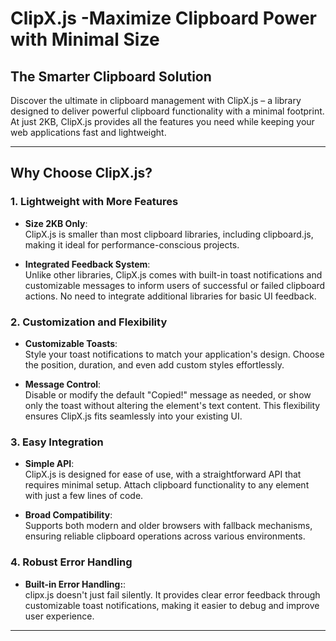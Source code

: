 # ClipX.js -Maximize Clipboard Power with Minimal Size

## The Smarter Clipboard Solution

Discover the ultimate in clipboard management with ClipX.js – a library designed to deliver powerful clipboard functionality with a minimal footprint. At just 2KB, ClipX.js provides all the features you need while keeping your web applications fast and lightweight.

---

## Why Choose ClipX.js?

### 1. Lightweight with More Features

- **Size 2KB Only**:  
  ClipX.js is smaller than most clipboard libraries, including clipboard.js, making it ideal for performance-conscious projects.

- **Integrated Feedback System**:  
  Unlike other libraries, ClipX.js comes with built-in toast notifications and customizable messages to inform users of successful or failed clipboard actions. No need to integrate additional libraries for basic UI feedback.

### 2. Customization and Flexibility

- **Customizable Toasts**:  
  Style your toast notifications to match your application's design. Choose the position, duration, and even add custom styles effortlessly.

- **Message Control**:  
  Disable or modify the default "Copied!" message as needed, or show only the toast without altering the element's text content. This flexibility ensures ClipX.js fits seamlessly into your existing UI.

### 3. Easy Integration

- **Simple API**:  
  ClipX.js is designed for ease of use, with a straightforward API that requires minimal setup. Attach clipboard functionality to any element with just a few lines of code.

- **Broad Compatibility**:  
  Supports both modern and older browsers with fallback mechanisms, ensuring reliable clipboard operations across various environments.
  
### 4. Robust Error Handling

- **Built-in Error Handling:**:  
 clipx.js doesn't just fail silently. It provides clear error feedback through customizable toast notifications, making it easier to debug and improve user experience.

---
